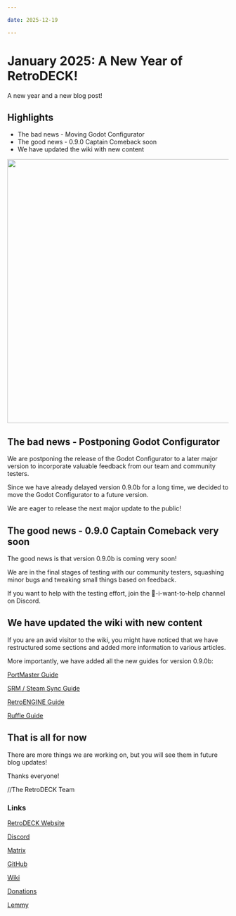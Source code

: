```yaml
--- 

date: 2025-12-19

--- 
```


# January 2025: A New Year of RetroDECK!

A new year and a new blog post!

## Highlights

- The bad news - Moving Godot Configurator
- The good news - 0.9.0 Captain Comeback soon
- We have updated the wiki with new content

<!-- more -->

<img src="../rd-lunar-snake-cn-logo.svg" width="600"> 

## The bad news - Postponing Godot Configurator

We are postponing the release of the Godot Configurator to a later major version to incorporate valuable feedback from our team and community testers. 

Since we have already delayed version 0.9.0b for a long time, we decided to move the Godot Configurator to a future version. 

We are eager to release the next major update to the public!

## The good news - 0.9.0 Captain Comeback very soon

The good news is that version 0.9.0b is coming very soon! 

We are in the final stages of testing with our community testers, squashing minor bugs and tweaking small things based on feedback. 

If you want to help with the testing effort, join the 💙-i-want-to-help channel on Discord.

## We have updated the wiki with new content

If you are an avid visitor to the wiki, you might have noticed that we have restructured some sections and added more information to various articles. 

More importantly, we have added all the new guides for version 0.9.0b:

[PortMaster Guide](https://retrodeck.readthedocs.io/en/latest/wiki_system_guides/portmaster/portmaster-guide/)

[SRM / Steam Sync Guide](https://retrodeck.readthedocs.io/en/latest/wiki_system_guides/srm/srm-guide/)

[RetroENGINE Guide](https://retrodeck.readthedocs.io/en/latest/wiki_system_guides/retroengine/retroengine-guide/)

[Ruffle Guide](https://retrodeck.readthedocs.io/en/latest/wiki_emulator_guides/ruffle/ruffle-guide/)

## That is all for now 

There are more things we are working on, but you will see them in future blog updates!
  
Thanks everyone! 

//The RetroDECK Team 

### Links 

[RetroDECK Website](https://retrodeck.net/)  
  
[Discord](https://discord.gg/WDc5C9YWMx) 

[Matrix](https://matrix.to/#/#retrodeck:matrix.org) 

[GitHub](https://github.com/XargonWan/RetroDECK) 

[Wiki](https://github.com/XargonWan/RetroDECK/wiki) 

[Donations](https://retrodeck.readthedocs.io/en/latest/wiki_about/donations-licenses/) 

[Lemmy](https://lemmy.zip/c/retrodeck) 
